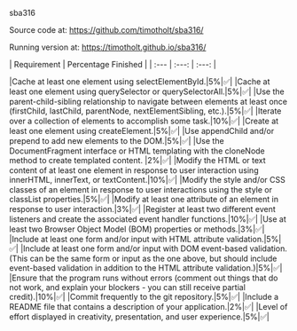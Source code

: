 sba316

Source code at: https://github.com/timotholt/sba316/

Running version at: https://timotholt.github.io/sba316/

| Requirement | Percentage Finished |
| :--- | :---: | :---: |

|Cache at least one element using selectElementById.|5%|✅|
|Cache at least one element using querySelector or querySelectorAll.|5%|✅|
|Use the parent-child-sibling relationship to navigate between elements at least once (firstChild, lastChild, parentNode, nextElementSibling, etc.).|5%|✅|
|Iterate over a collection of elements to accomplish some task.|10%|✅|
|Create at least one element using createElement.|5%|✅|
|Use appendChild and/or prepend to add new elements to the DOM.|5%|✅|
|Use the DocumentFragment interface or HTML templating with the cloneNode method to create templated content. |2%|✅|
|Modify the HTML or text content of at least one element in response to user interaction using innerHTML, innerText, or textContent.|10%|✅|
|Modify the style and/or CSS classes of an element in response to user interactions using the style or classList properties.|5%|✅|
|Modify at least one attribute of an element in response to user interaction.|3%|✅|
|Register at least two different event listeners and create the associated event handler functions.|10%|✅|
|Use at least two Browser Object Model (BOM) properties or methods.|3%|✅|
|Include at least one form and/or input with HTML attribute validation.|5%|✅|
|Include at least one form and/or input with DOM event-based validation. (This can be the same form or input as the one above, but should include event-based validation in addition to the HTML attribute validation.)|5%|✅|
|Ensure that the program runs without errors (comment out things that do not work, and explain your blockers - you can still receive partial credit).|10%|✅|
|Commit frequently to the git repository.|5%|✅|
|Include a README file that contains a description of your application.|2%|✅|
|Level of effort displayed in creativity, presentation, and user experience.|5%|✅|
